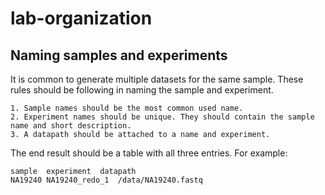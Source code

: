 # lab-organization
## Naming samples and experiments
It is common to generate multiple datasets for the same sample. These rules should be following in naming the sample and experiment.
```
1. Sample names should be the most common used name. 
2. Experiment names should be unique. They should contain the sample name and short description.
3. A datapath should be attached to a name and experiment.
```
The end result should be a table with all three entries. For example:
```
sample  experiment  datapath
NA19240 NA19240_redo_1  /data/NA19240.fastq
```
